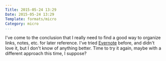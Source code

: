 ```yaml
---
Title: 2015-05-24 13:29
Date: 2015-05-24 13:29
Template: formats/micro
Category: micro
...
```


I've come to the conclusion that I really need to find a good way to organize
links, notes, etc. for later reference. I've tried [Evernote] before, and didn't
love it, but I don't know of anything better. Time to try it again, maybe with a
different approach this time, I suppose?

[Evernote]: https://evernote.com